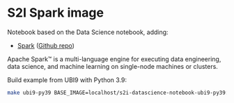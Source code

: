 # S2I Spark image

Notebook based on the Data Science notebook, adding:

* [Spark](https://spark.apache.org/) ([Github repo](https://github.com/apache/spark))

Apache Spark™ is a multi-language engine for executing data engineering, data science, and machine learning on single-node machines or clusters.

Build example from UBI9 with Python 3.9:

```bash
make ubi9-py39 BASE_IMAGE=localhost/s2i-datascience-notebook-ubi9-py39:0.0.1 TAG=0.0.1
```
